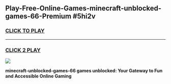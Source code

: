 
## Play-Free-Online-Games-minecraft-unblocked-games-66-Premium #5hi2v
<h3>
<a href="https://premium.freeplayer.one?title=minecraft-unblocked-games-66&ref=8M">CLICK TO PLAY</a></h3>
<hr>

<h3>
<a href="https://premium.freeplayer.one?title=minecraft-unblocked-games-66&ref=8M">CLICK 2 PLAY</a>
  
</h3>

<a href="https://premium.freeplayer.one?title=minecraft-unblocked-games-66&ref=8M"><img src="https://clearcache.store/games.png"></a>


**minecraft-unblocked-games-66 games unblocked: Your Gateway to Fun and Accessible Online Gaming**
